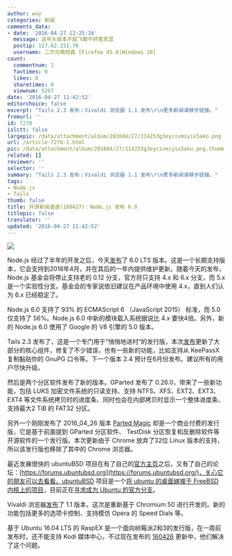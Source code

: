```yaml
---
author: wxy
categories: 新闻
comments_data:
- date: '2016-04-27 12:25:16'
  message: 这年头版本不起飞都不好意思混
  postip: 117.62.251.76
  username: 二次元萌控森 [Firefox 45.0|Windows 10]
count:
  commentnum: 1
  favtimes: 0
  likes: 0
  sharetimes: 0
  viewnum: 5267
date: '2016-04-27 11:42:52'
editorchoice: false
excerpt: "Tails 2.3 发布；Vivaldi 浏览器 1.1 发布\r\n更多新闻请移步链接。"
fromurl: ''
id: 7278
islctt: false
largepic: /data/attachment/album/201604/27/114253g3eycivmiyix5ako.png
url: /article-7278-1.html
pic: /data/attachment/album/201604/27/114253g3eycivmiyix5ako.png.thumb.jpg
related: []
reviewer: ''
selector: ''
summary: "Tails 2.3 发布；Vivaldi 浏览器 1.1 发布\r\n更多新闻请移步链接。"
tags:
- Node.js
- Tails
thumb: false
title: 开源新闻速递(160427)：Node.js 发布 6.0
titlepic: false
translator: ''
updated: '2016-04-27 11:42:52'
---
```


![](/data/attachment/album/201604/27/114253g3eycivmiyix5ako.png)


Node.js 经过了半年的开发之后，今天[发布](https://nodejs.org/en/blog/release/v6.0.0/)了 6.0 LTS 版本。这是一个长期支持版本，它会支持到2018年4月，并在其后的一年内提供维护更新。随着今天的发布，Node.js 基金会将停止支持老的 0.12 分支，官方将只支持 4.x 和 6.x 分支，而 5.x 是一个实验性分支。基金会的专家说依旧建议在产品环境中使用 4.x，直到人们认为 6.x 已经稳定了。


Node.js 6.0 支持了 93% 的 ECMAScript 6 （JavaScript 2015） 标准，而 5.0 仅支持了 56%。Node.js 6.0 中新的模块载入系统据说比 4.x 要快4倍。另外，新的 Node.js 6.0 使用了 Google 的 V8 引擎的 5.0 版本。


Tails 2.3 发布了，这是一个专门用于“悄悄地进村”的发行版，本次[发布](https://tails.boum.org/news/version_2.3/index.en.html)更新了大部分的核心组件，修复了不少错误，也有一些新的功能，比如支持从 KeePassX 复制黏贴你的 GnuPG 口令等。下一个版本 2.4 预计在6月份发布。建议所有的用户尽快升级。


然后是两个分区软件发布了新的版本。GParted 发布了 0.26.0，带来了一些新功能，包括 LUKS 加密文件系统的只读支持、支持 NTFS、XFS、EXT2、EXT3、EXT4 等文件系统拷贝时的进度条、同时也会在内部拷贝时显示一个整体进度条、支持最大2 TiB 的 FAT32 分区。


另外一个刚刚发布了 2016\_04\_26 版本 [Parted Magic](https://partedmagic.com/) 却是一个商业付费的发行版，它是基于前面提到 GParted 分区软件、 TestDisk 分区恢复和反删除软件等开源软件的一个发行版。本次更新由于 Chrome 放弃了32位 Linux 版本的支持，所以该发行版也移除了其中的 Chrome 浏览器。


最近发展很快的 ubuntuBSD 项目在有了自己的[官方主页](http://www.ubuntubsd.org/)之后，又有了自己的论坛：[https://forums.ubuntubsd.org](https://forums.ubuntubsd.org/)，关心它的朋友可以去看看。ubuntuBSD 项目是一个[将 ubuntu 的桌面嫁接于 FreeBSD 内核上的项目](/article-7176-1.html)，目前正在[寻求成为 Ubuntu 的官方分支](/article-7207-1.html)。


Vivaldi 浏览器[发布](https://vivaldi.net/en-US/teamblog/110-vivaldi-1-1-is-here)了 1.1 版本，这次是重新基于 Chromium 50 进行开发的。新的功能包括更多的选项卡控制、支持模仿 Opera 的 Speed Dials 等。


基于 Ubuntu 16.04 LTS 的 RaspEX 是一个面向树莓派2和3的发行版，在一周前发布时，还不能支持 Kodi 媒体中心，不过现在发布的 [160426](https://extonlinux.wordpress.com/2016/04/26/raspex-build-160426-based-on-ubuntu-16-04-with-kodi-media-center-16-0-and-fluxbox/) 更新中，他们解决了这个问题。
